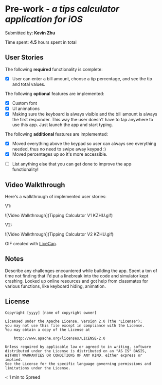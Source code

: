 # Pre-work - *a tips calculator application for iOS*

Submitted by: **Kevin Zhu**

Time spent: **4.5** hours spent in total

## User Stories

The following **required** functionality is complete:
* [x] User can enter a bill amount, choose a tip percentage, and see the tip and total values.

The following **optional** features are implemented:
* [x] Custom font
* [x] UI animations
* [x] Making sure the keyboard is always visible and the bill amount is always the first responder. This way the user doesn't have to tap anywhere to use this app. Just launch the app and start typing.

The following **additional** features are implemented:
* [x] Moved everything above the keypad so user can always see everything needed, thus no need to swipe away keypad :)
* [x] Moved percentages up so it's more accessible.
- [ ] List anything else that you can get done to improve the app functionality!

## Video Walkthrough 

Here's a walkthrough of implemented user stories:

V1: 

![Video Walkthrough](Tipping Calculator V1 KZHU.gif)

V2:

![Video Walkthrough](Tipping Calculator V2 KZHU.gif)

GIF created with [LiceCap](http://www.cockos.com/licecap/).

## Notes

Describe any challenges encountered while building the app.
Spent a ton of time not finding that I'd put a linebreak into the code and simulator kept crashing. 
Looked up online resources and got help from classmates for various functions, like keyboard hiding, animation. 

## License

    Copyright [yyyy] [name of copyright owner]

    Licensed under the Apache License, Version 2.0 (the "License");
    you may not use this file except in compliance with the License.
    You may obtain a copy of the License at

        http://www.apache.org/licenses/LICENSE-2.0

    Unless required by applicable law or agreed to in writing, software
    distributed under the License is distributed on an "AS IS" BASIS,
    WITHOUT WARRANTIES OR CONDITIONS OF ANY KIND, either express or implied.
    See the License for the specific language governing permissions and
    limitations under the License.
< 1 min to Spreed
